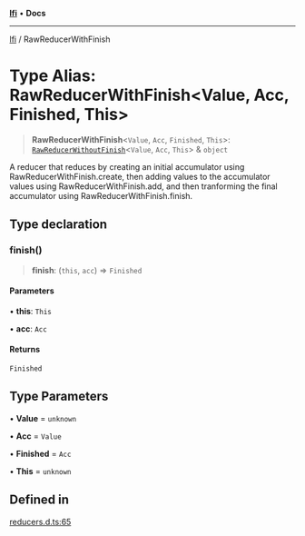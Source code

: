 [**lfi**](../readme.md) • **Docs**

***

[lfi](../globals.md) / RawReducerWithFinish

# Type Alias: RawReducerWithFinish\<Value, Acc, Finished, This\>

> **RawReducerWithFinish**\<`Value`, `Acc`, `Finished`, `This`\>: [`RawReducerWithoutFinish`](RawReducerWithoutFinish.md)\<`Value`, `Acc`, `This`\> & `object`

A reducer that reduces by creating an initial accumulator using
RawReducerWithFinish.create, then adding values to the accumulator
values using RawReducerWithFinish.add, and then tranforming the final
accumulator using RawReducerWithFinish.finish.

## Type declaration

### finish()

> **finish**: (`this`, `acc`) => `Finished`

#### Parameters

• **this**: `This`

• **acc**: `Acc`

#### Returns

`Finished`

## Type Parameters

• **Value** = `unknown`

• **Acc** = `Value`

• **Finished** = `Acc`

• **This** = `unknown`

## Defined in

[reducers.d.ts:65](https://github.com/TomerAberbach/lfi/blob/a3eb3a94b2928b5200a7bcd0a14fdc70f0cb5947/src/operations/reducers.d.ts#L65)
